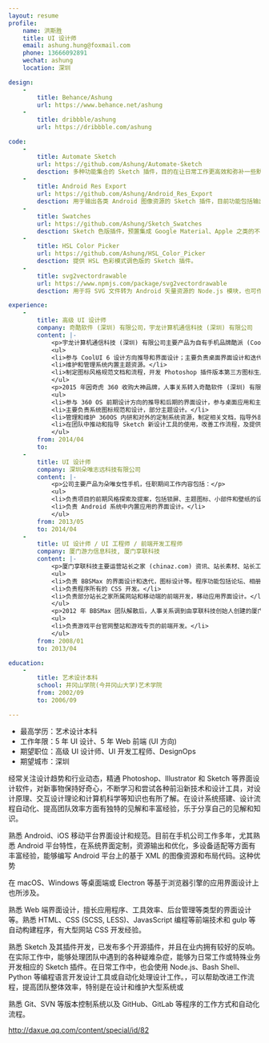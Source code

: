 ```yaml
---
layout: resume
profile:
    name: 洪斯胜
    title: UI 设计师
    email: ashung.hung@foxmail.com
    phone: 13666092891
    wechat: ashung
    location: 深圳

design:
    -
        title: Behance/Ashung
        url: https://www.behance.net/ashung
    -
        title: dribbble/ashung
        url: https://dribbble.com/ashung

code:
    -
        title: Automate Sketch
        url: https://github.com/Ashung/Automate-Sketch
        desction: 多种功能集合的 Sketch 插件，目的在让日常工作更高效和弥补一些默认缺少的高级功能，同时又不需要为某个特殊功能寻找插件。在国外设计师中有较高使用率，并且经常在一些专业文章上被提及。特别是在组件和库的管理、图层操作和文件整理上，提供了很多非常强大而实用的功能。
    -
        title: Android Res Export
        url: https://github.com/Ashung/Android_Res_Export
        desction: 用于输出各类 Android 图像资源的 Sketch 插件，目前功能包括输出各种尺寸 PNG 资源、输出应用启动图标、预览和输出点九资源、输出 Android 矢量文件和预览保存形状或色彩资源的代码等。
    -
        title: Swatches
        url: https://github.com/Ashung/Sketch_Swatches
        desction: Sketch 色版插件，预置集成 Google Material、Apple 之类的不同设计系统和各种专业印刷色版，为设计师提供配色灵感和依据。
    -
        title: HSL Color Picker
        url: https://github.com/Ashung/HSL_Color_Picker
        desction: 提供 HSL 色彩模式调色版的 Sketch 插件。
    -
        title: svg2vectordrawable
        url: https://www.npmjs.com/package/svg2vectordrawable
        desction: 用于将 SVG 文件转为 Android 矢量资源的 Node.js 模块，也可作为命令行工具使用。

experience:
    -
        title: 高级 UI 设计师
        company: 奇酷软件 (深圳) 有限公司，宇龙计算机通信科技 (深圳) 有限公司
        content: |-
            <p>宇龙计算机通信科技 (深圳) 有限公司主要产品为自有手机品牌酷派 (Coolpad)，任职期间主要负责酷派旗下电商品牌大神 (Dazen) 手机的 UI 设计。工作内容包括：</p>
            <ul>
            <li>参与 CoolUI 6 设计方向推导和界面设计；主要负责桌面界面设计和迭代；主要负责 CoolUI 5.7 - 6 的默认桌面图标设计。</li>
            <li>维护和管理系统内置主题资源。</li>
            <li>制定图标风格规范文档和流程，开发 Photoshop 插件版本第三方图标生成工具。</li>
            </ul>
            <p>2015 年因奇虎 360 收购大神品牌，人事关系转入奇酷软件 (深圳) 有限公司。公司主要产品为早期的奇酷手机和现在的 360 手机，任职期间主要负责 360 OS 相关工作，工作内容包括：</p>
            <ul>
            <li>参与 360 OS 前期设计方向的推导和后期的界面设计，参与桌面应用和主题图标设计。</li>
            <li>主要负责系统图标规范和设计，部分主题设计。</li>
            <li>管理和维护 360OS 内研和对外的定制系统资源，制定相关文档，指导外部手机厂商设计师定制系统主题。</li>
            <li>在团队中推动和指导 Sketch 新设计工具的使用，改善工作流程，及提供 Android 相关的技术帮助。</li>
            </ul>
        from: 2014/04
        to:
    -
        title: UI 设计师
        company: 深圳朵唯志远科技有限公司
        content: |-
            <p>公司主要产品为朵唯女性手机，任职期间工作内容包括：</p>
            <ul>
            <li>负责项目的前期风格探索及提案，包括锁屏、主题图标、小部件和壁纸的设计。</li>
            <li>负责 Android 系统中内置应用的界面设计。</li>
            </ul>
        from: 2013/05
        to: 2014/04
    -
        title: UI 设计师 / UI 工程师 / 前端开发工程师
        company: 厦门游力信息科技, 厦门享联科技
        content: |-
            <p>厦门享联科技主要运营站长之家 (chinaz.com) 资讯、站长素材、站长工具、源码下载等多家子站点。主要负责公司旗下开源社区程序 BBSMax 的主设计和 CSS 开发。任职期间工作内容包括：</p>
            <ul>
            <li>负责 BBSMax 的界面设计和迭代，图标设计等。程序功能包括论坛、相册、博客、网络硬盘和后台管理等。</li>
            <li>负责程序所有的 CSS 开发。</li>
            <li>负责部分站长之家所属网站和移动端的前端开发，移动应用界面设计。</li>
            </ul>
            <p>2012 年 BBSMax 团队解散后，人事关系调到由享联科技创始人创建的厦门光环信息科技旗下的厦门游力信息科技，公司主要运营手游和页游，目前为飞鱼科技旗下游戏平台。任职期间工作内容主要为：</p>
            <ul>
            <li>负责游戏平台官网整站和游戏专页的前端开发。</li>
            </ul>
        from: 2008/01
        to: 2013/04

education:
    -
        title: 艺术设计本科
        school: 井冈山学院(今井冈山大学)艺术学院
        from: 2002/09
        to: 2006/09

---
```


- 最高学历：艺术设计本科
- 工作年限：5 年 UI 设计、5 年 Web 前端 (UI 方向)
- 期望职位：高级 UI 设计师、UI 开发工程师、DesignOps
- 期望城市：深圳

经常关注设计趋势和行业动态，精通 Photoshop、Illustrator 和 Sketch 等界面设计软件，对新事物保持好奇心，不断学习和尝试各种前沿新技术和设计工具，对设计原理、交互设计理论和计算机科学等知识也有所了解。在设计系统搭建、设计流程自动化、提高团队效率方面有独特的见解和丰富经验，乐于分享自己的见解和知识。

熟悉 Android、iOS 移动平台界面设计和规范。目前在手机公司工作多年，尤其熟悉 Android 平台特性，在系统界面定制，资源输出和优化，多设备适配等方面有丰富经验，能够编写 Android 平台上的基于 XML 的图像资源和布局代码。这种优势

在 macOS、Windows 等桌面端或 Electron 等基于浏览器引擎的应用界面设计上也所涉及。

熟悉 Web 端界面设计，擅长应用程序、工具效率、后台管理等类型的界面设计等。熟悉 HTML、CSS (SCSS, LESS)、JavasScript 编程等前端技术和 gulp 等自动构建程序，有大型网站 CSS 开发经验。

熟悉 Sketch 及其插件开发，已发布多个开源插件，并且在业内拥有较好的反响。在实际工作中，能够处理团队中遇到的各种疑难杂症，能够为日常工作或特殊业务开发相应的 Sketch 插件。在日常工作中，也会使用 Node.js、Bash Shell、Python 等编程语言开发设计工具或自动化处理设计工作。，可以帮助改进工作流程，提高团队整体效率，特别是在设计和维护大型系统或

熟悉 Git、SVN 等版本控制系统以及 GitHub、GitLab 等程序的工作方式和自动化流程。

http://daxue.qq.com/content/special/id/82
